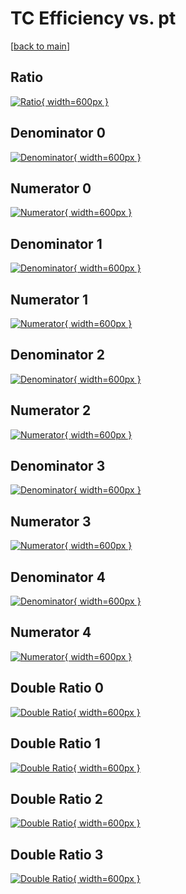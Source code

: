 # TC Efficiency vs. pt

[[back to main](./)]



## Ratio

[![Ratio](../mtv/var/TC_loweta_321_1_eff_pt.png){ width=600px }](../mtv/var/TC_loweta_321_1_eff_pt.pdf)

## Denominator 0

[![Denominator](../mtv/den/TC_loweta_321_1_eff_pt_den0.png){ width=600px }](../mtv/den/TC_loweta_321_1_eff_pt_den0.pdf)

## Numerator 0

[![Numerator](../mtv/num/TC_loweta_321_1_eff_pt_num0.png){ width=600px }](../mtv/num/TC_loweta_321_1_eff_pt_num0.pdf)

## Denominator 1

[![Denominator](../mtv/den/TC_loweta_321_1_eff_pt_den1.png){ width=600px }](../mtv/den/TC_loweta_321_1_eff_pt_den1.pdf)

## Numerator 1

[![Numerator](../mtv/num/TC_loweta_321_1_eff_pt_num1.png){ width=600px }](../mtv/num/TC_loweta_321_1_eff_pt_num1.pdf)

## Denominator 2

[![Denominator](../mtv/den/TC_loweta_321_1_eff_pt_den2.png){ width=600px }](../mtv/den/TC_loweta_321_1_eff_pt_den2.pdf)

## Numerator 2

[![Numerator](../mtv/num/TC_loweta_321_1_eff_pt_num2.png){ width=600px }](../mtv/num/TC_loweta_321_1_eff_pt_num2.pdf)

## Denominator 3

[![Denominator](../mtv/den/TC_loweta_321_1_eff_pt_den3.png){ width=600px }](../mtv/den/TC_loweta_321_1_eff_pt_den3.pdf)

## Numerator 3

[![Numerator](../mtv/num/TC_loweta_321_1_eff_pt_num3.png){ width=600px }](../mtv/num/TC_loweta_321_1_eff_pt_num3.pdf)

## Denominator 4

[![Denominator](../mtv/den/TC_loweta_321_1_eff_pt_den4.png){ width=600px }](../mtv/den/TC_loweta_321_1_eff_pt_den4.pdf)

## Numerator 4

[![Numerator](../mtv/num/TC_loweta_321_1_eff_pt_num4.png){ width=600px }](../mtv/num/TC_loweta_321_1_eff_pt_num4.pdf)

## Double Ratio 0

[![Double Ratio](../mtv/ratio/TC_loweta_321_1_eff_pt_ratio0.png){ width=600px }](../mtv/ratio/TC_loweta_321_1_eff_pt_ratio0.pdf)

## Double Ratio 1

[![Double Ratio](../mtv/ratio/TC_loweta_321_1_eff_pt_ratio1.png){ width=600px }](../mtv/ratio/TC_loweta_321_1_eff_pt_ratio1.pdf)

## Double Ratio 2

[![Double Ratio](../mtv/ratio/TC_loweta_321_1_eff_pt_ratio2.png){ width=600px }](../mtv/ratio/TC_loweta_321_1_eff_pt_ratio2.pdf)

## Double Ratio 3

[![Double Ratio](../mtv/ratio/TC_loweta_321_1_eff_pt_ratio3.png){ width=600px }](../mtv/ratio/TC_loweta_321_1_eff_pt_ratio3.pdf)

